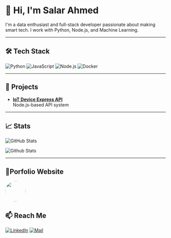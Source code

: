 # 👋 Hi, I'm Salar Ahmed

I'm a data enthusiast and full-stack developer passionate about making smart tech. I work with Python, Node.js, and Machine Learning.

---

## 🛠️ Tech Stack
![Python](https://img.shields.io/badge/-Python-05122A?logo=python)
![JavaScript](https://img.shields.io/badge/-JavaScript-05122A?logo=javascript)
![Node.js](https://img.shields.io/badge/-Node.js-05122A?logo=nodedotjs)
![Docker](https://img.shields.io/badge/-Docker-05122A?logo=docker)

---

## 🚀 Projects
- **[IoT Device Express API](https://github.com/salarsalarsalar/Iot-Device-processing-with-express.js.git)**  
  Node.js-based API system
  
---

## 📈 Stats
![GitHub Stats](https://github-readme-stats.vercel.app/api?username=salarsalarsalar&show_icons=true&theme=radical)

![Github Stats](https://github-readme-stats.vercel.app/api/top-langs/?username=salarsalarsalar&show_icons=true&theme=radical)


---
## 📄Porfolio Website
[<image style="border-radius: 50%" src="Portfolio_icon-modified.png" height=64 width=64>](https://my-portfolio-m4elqliu4-salar-ahmeds-projects.vercel.app/)


## 📫 Reach Me
[![LinkedIn](https://skillicons.dev/icons?i=linkedin)](https://www.linkedin.com/in/salar-ahmed-426622296/)
[![Mail](https://skillicons.dev/icons?i=gmail)](mailto:salarahmed9876@gmail.com)
 
